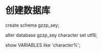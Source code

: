 # 创建数据库

create schema gzzp_sey;  

alter database gzzp_sey character set utf8;  

show VARIABLES like 'character%';  

